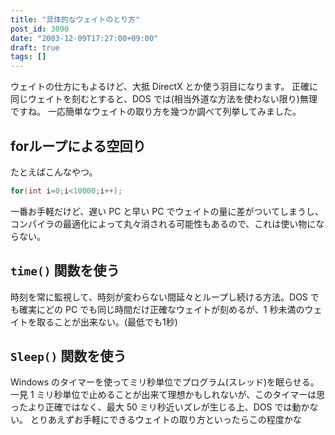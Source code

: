 ```yaml
---
title: "具体的なウェイトのとり方"
post_id: 3090
date: "2003-12-09T17:27:00+09:00"
draft: true
tags: []
---
```



ウェイトの仕方にもよるけど、大抵 DirectX とか使う羽目になります。 正確に同じウェイトを刻むとすると、DOS では(相当外道な方法を使わない限り)無理ですね。 一応簡単なウェイトの取り方を幾つか調べて列挙してみました。
## forループによる空回り
たとえばこんなやつ。

```C
for(int i=0;i<10000;i++);
```

一番お手軽だけど、遅い PC と早い PC でウェイトの量に差がついてしまうし、コンパイラの最適化によって丸々消される可能性もあるので、これは使い物にならない。
## `time()` 関数を使う
時刻を常に監視して、時刻が変わらない間延々とループし続ける方法。DOS でも確実にどの PC でも同じ時間だけ正確なウェイトが刻めるが、1 秒未満のウェイトを取ることが出来ない。(最低でも1秒)
## `Sleep()` 関数を使う
Windows のタイマーを使ってミリ秒単位でプログラム(スレッド)を眠らせる。一見 1 ミリ秒単位で止めることが出来て理想かもしれないが、このタイマーは思ったより正確ではなく、最大 50 ミリ秒近いズレが生じる上、DOS では動かない。 とりあえずお手軽にできるウェイトの取り方といったらこの程度かな
